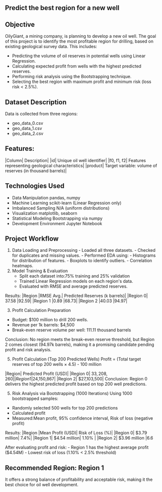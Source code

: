 ## Predict the best region for a new well
## Objective
OilyGiant, a mining company, is planning to develop a new oil well. The goal of this project is to identify the most profitable region for drilling, based on existing geological survey data. This includes:
- Predicting the volume of oil reserves in potential wells using Linear Regression.
- Calculating expected profit from wells with the highest predicted reserves.
- Performing risk analysis using the Bootstrapping technique.
- Selecting the best region with maximum profit and minimum risk (loss risk < 2.5%).
## Dataset Description
Data is collected from three regions:
- geo_data_0.csv
- geo_data_1.csv
- geo_data_2.csv
## Features:
|Column|	Description|
|id|	Unique oil well identifier|
|f0, f1, f2|	Features representing geological characteristics|
|product|	Target variable: volume of reserves (in thousand barrels)|

## Technologies Used

- Data Manipulation	pandas, numpy
- Machine Learning	scikit-learn (Linear Regression only)
- Imbalanced Sampling	N/A (uniform distributions)
- Visualization	matplotlib, seaborn
- Statistical Modeling	Bootstrapping via numpy
- Development Environment	Jupyter Notebook
## Project Workflow
1. Data Loading and Preprocessing
       - Loaded all three datasets.
       - Checked for duplicates and missing values.
       - Performed EDA using:
                 - Histograms for distribution of features.
                 - Boxplots to identify outliers.
                 - Correlation heatmaps.
2. Model Training & Evaluation
      - Split each dataset into:75% training and 25% validation
      -  Trained Linear Regression models on each region's data.
      - Evaluated with RMSE and average predicted reserves.

Results:
|Region	|RMSE	Avg.| Predicted Reserves (k barrels)|
|Region 0|	37.58	|92.59|
|Region 1	|0.89	|68.73|
|Region 2	|40.03	|94.97|

3. Profit Calculation Preparation
- Budget: $100 million to drill 200 wells.
- Revenue per 1k barrels: $4,500
- Break-even reserve volume per well: 111.11 thousand barrels

Conclusion:
No region meets the break-even reserve threshold, but Region 2 comes closest (94.97k barrels), making it a promising candidate pending profit and risk analysis.

5. Profit Calculation (Top 200 Predicted Wells)
Profit = (Total target reserves of top 200 wells × 4.5) - 100 million

|Region|	Predicted Profit (USD)|
|Region 0|	$33,208,260|
|Region 1	|$24,150,867|
|Region 2|	$27,103,500|
Conclusion:
Region 0 delivers the highest predicted profit based on top 200 well predictions.

5. Risk Analysis via Bootstrapping (1000 Iterations)
Using 1000 bootstrapped samples:
- Randomly selected 500 wells for top 200 predictions
- Calculated profit
- Measured:Mean profit, 95% confidence interval, Risk of loss (negative profit)

Results:
|Region	|Mean Profit (USD)|	Risk of Loss (%)|
|Region 0|	$3.79 million|	7.4%|
|Region 1|	$4.54 million|	1.10% |
|Region 2|	$3.96 million	|6.6

After evaluating profit and risk:
    - Region 1 has the highest average profit ($4.54M)
    - Lowest risk of loss (1.10% < 2.5% threshold)

## Recommended Region: Region 1
It offers a strong balance of profitability and acceptable risk, making it the best choice for oil well development.

